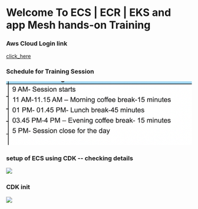 # Welcome To ECS | ECR | EKS and app Mesh hands-on Training 

### Aws Cloud Login link

[click_here](https://thexyzcompany.signin.aws.amazon.com/console)
### Schedule for Training Session 

<img src="schedule.png">

### setup of ECS using CDK -- checking details 

<img src="images/cdk1.png">

### CDK init 

<img src="images/cdk2.png">


